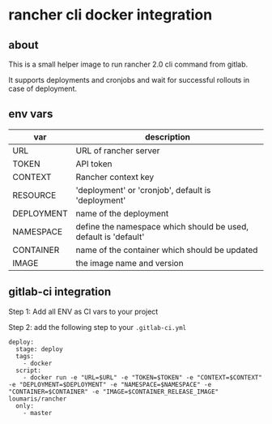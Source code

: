 # rancher cli docker integration

## about

This is a small helper image to run rancher 2.0 cli command from gitlab.

It supports deployments and cronjobs and wait for successful rollouts in case of deployment.

## env vars

| var        | description                                                         |
|------------|---------------------------------------------------------------------|
| URL        | URL of rancher server                                               |
| TOKEN      | API token                                                           |
| CONTEXT    | Rancher context key                                                 |
| RESOURCE   | 'deployment' or 'cronjob', default is 'deployment'                  |
| DEPLOYMENT | name of the deployment                                              |
| NAMESPACE  | define the namespace which should be used, default is 'default'     |
| CONTAINER  | name of the container which should be updated                       |
| IMAGE      | the image name and version                                          |


## gitlab-ci integration

Step 1: Add all ENV as CI vars to your project

Step 2: add the following step to your `.gitlab-ci.yml`

```
deploy:
  stage: deploy
  tags:
    - docker
  script:
    - docker run -e "URL=$URL" -e "TOKEN=$TOKEN" -e "CONTEXT=$CONTEXT" -e "DEPLOYMENT=$DEPLOYMENT" -e "NAMESPACE=$NAMESPACE" -e "CONTAINER=$CONTAINER" -e "IMAGE=$CONTAINER_RELEASE_IMAGE" loumaris/rancher
  only:
    - master
```